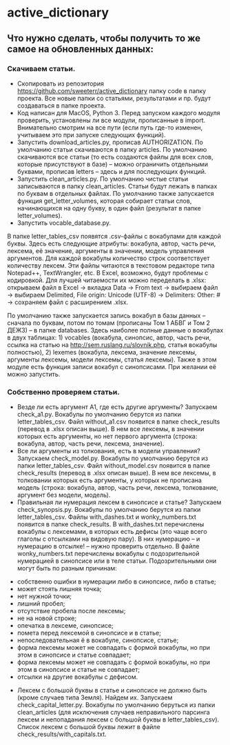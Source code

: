 # active_dictionary
## Что нужно сделать, чтобы получить то же самое на обновленных данных:
### Скачиваем статьи.
* Скопировать из репозитория https://github.com/sweeterr/active_dictionary папку code в папку проекта. Все новые папки со статьями, результатами и пр. будут создаваться в папке проекта.
* Код написан для MacOS, Python 3. Перед запуском каждого модуля проверить, установлены ли все модули, прописанные в import. Внимательно смотрим на все пути (если путь где-то изменен, учитываем это при запуске следующих функций).
* Запустить download_articles.py, прописав AUTHORIZATION. По умолчанию статьи скачиваются в папку articles. По умолчанию скачиваются все статьи (то есть создаются файлы для всех слов, которые присутствуют в базе) – можно ограничить отдельными буквами, прописав letters – здесь и для последующих функций.
* Запустить clean_articles.py. По умолчанию чистые статьи записываются в папку clean_articles. Статьи будут лежать в папках по буквам в отдельных файлах. По умолчанию также запускается функция get_letter_volumes, которая собирает статьи слов, начинающихся на одну букву, в один файл (результат в папке letter_volumes).
* Запустить vocable_database.py.

В папке letter_tables_csv появятся .csv-файлы с вокабулами для каждой буквы. Здесь есть следующие атрибуты: вокабула, автор, часть речи, лексема, её значение, аргументы в значении, модель управления аргументов. Для каждой вокабулы количество строк соответствует количеству лексем. Эти файлы читаются в текстовом редакторе типа Notepad++, TextWrangler, etc. В Excel, возможно, будут проблемы с кодировкой. Для лучшей читаемости их можно переделать в .xlsx: открываем файл в Excel → вкладка Data → From text → выбираем файл → выбираем Delimited, File origin: Unicode (UTF-8) → Delimiters: Other: # → сохраняем файл с расширением .xlsx.

По умолчанию также запускается запись вокабул в базы данных – сначала по буквам, потом по томам (прописаны Том 1 АБВГ и Том 2 ДЕЖЗ) – в папке databases. Здесь наиболее полные данные о вокабулах в двух таблицах: 1) vocables (вокабула, синопсис, автор, часть речи, ссылка на статью на http://sem.ruslang.ru/slovnik.php, статья вокабулы полностью), 2) lexemes (вокабула, лексема, значение лексемы, аргументы лексемы, модели лексемы, статья лексемы).
Также в этом модуле есть функция записи вокабул с синопсисами. При желании её можно запустить.
### Собственно проверяем статьи.
* Везде ли есть аргумент A1, где есть другие аргументы?
Запускаем check_a1.py. Вокабулы по умолчанию берутся из папки letter_tables_csv. Файл without_a1.csv появится в папке check_results (перевод в .xlsx описан выше). В нем все лексемы, в значении которых есть аргументы, но нет первого аргумента (строка: вокабула, автор, часть речи, лексема, значение).
* Все ли аргументы из толкования, есть в модели управления?
Запускаем check_model.py. Вокабулы по умолчанию берутся из папки letter_tables_csv. Файл without_model.csv появится в папке check_results (перевод в .xlsx описан выше). В нем все лексемы, в толковании которых есть аргументы, у которых не прописана модель (строка: вокабула, автор, часть речи, лексема, толкование, аргумент без модели, модель).
* Правильная ли нумерация лексем в синопсисе и статье?
Запускаем check_synopsis.py. Вокабулы по умолчанию берутся из папки letter_tables_csv. Файлы with_dashes.txt и wonky_numbers.txt появится в папке check_results. В with_dashes.txt перечислены вокабулы с лексемами, в которых есть дефисы (это чаще всего глаголы с отсылками на видовую пару). В них нумерацию – и нумерацию в отсылке! – нужно проверить отдельно. В файле wonky_numbers.txt перечислены вокабулы с подозрительной нумерацией в синопсисе или в теле статьи. Подозрительными они могут быть по разным причинам:
- собственно ошибки в нумерации либо в синопсисе, либо в статье; 
- может стоять лишняя точка;
- нет нужной точки; 
- лишний пробел;
- отсутствие пробела после лексемы;
- не на новой строке;
- опечатка в лексеме, синопсисе; 
- помета перед лексемой в синопсисе и в статье;
- непоследовательная ё в вокабуле, синопсисе, статье;
- форма лексемы может не совпадать с формой вокабулы, но при этом в синопсисе и статье совпадает;
- форма лексемы может не совпадать с формой вокабулы, но при этом в синопсисе и статье не совпадает;
- отсылки на другие вокабулы с дефисом.
* Лексем с большой буквы в статье и синопсисе не должно быть (кроме случаев типа Земля). Найдем их.
Запускаем check_capital_letter.py. Вокабулы по умолчанию беруться из папки clean_articles (для исключения случаев неправильного парсинга лексем и непопадания лексем с большой буквы в letter_tables_csv). Список лексем с большой буквы лежит в файле check_results/with_capitals.txt.
